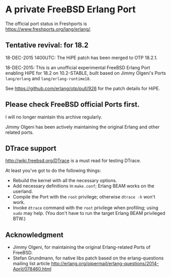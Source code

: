 # A private FreeBSD Erlang Port

The official port status in Freshports is <https://www.freshports.org/lang/erlang/>.

## Tentative revival: for 18.2

18-DEC-2015 1400UTC: The HiPE patch has been merged to OTP 18.2.1.

18-DEC-2015: This is an unofficial experimental FreeBSD Erlang Port enabling
HiPE for 18.2 on 10.2-STABLE, built based on Jimmy Olgeni's Ports `lang/erlang`
and `lang/erlang-runtime18`.

See https://github.com/erlang/otp/pull/926 for the patch details for HiPE.

## Please check FreeBSD official Ports first.

I will no longer maintain this archive regularly. 

Jimmy Olgeni has been actively maintaining the original Erlang and other
related ports.

## DTrace support

<http://wiki.freebsd.org/DTrace> is a must read for testing DTrace.

At least you've got to do the following things:

* Rebuild the kernel with all the necessary options.
* Add necessary definitions in `make.conf`; Erlang BEAM works on the userland.
* Compile the Port with the `root` privilege; otherwise `dtrace -h` won't work.
* Invoke `dtrace` command with the `root` privilege when profiling; using `sudo` may help. (You don't have to run the target Erlang BEAM privileged BTW.)

## Acknowledgment

* Jimmy Olgeni, for maintaining the original Erlang-related Ports of FreeBSD.
* Stefan Grundmann, for native libs patch based on the erlang-questions mailing list article <http://erlang.org/pipermail/erlang-questions/2014-April/078460.html>
